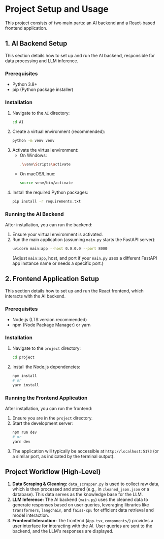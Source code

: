 # Project Setup and Usage

This project consists of two main parts: an AI backend and a React-based frontend application.

## 1. AI Backend Setup

This section details how to set up and run the AI backend, responsible for data processing and LLM inference.

### Prerequisites

- Python 3.8+
- pip (Python package installer)

### Installation

1.  Navigate to the `AI` directory:
    ```bash
    cd AI
    ```
2.  Create a virtual environment (recommended):
    ```bash
    python -m venv venv
    ```
3.  Activate the virtual environment:
    - On Windows:
      ```bash
      .\venv\Scripts\activate
      ```
    - On macOS/Linux:
      ```bash
      source venv/bin/activate
      ```
4.  Install the required Python packages:
    ```bash
    pip install -r requirements.txt
    ```

### Running the AI Backend

After installation, you can run the backend:

1.  Ensure your virtual environment is activated.
2.  Run the main application (assuming `main.py` starts the FastAPI server):
    ```bash
    uvicorn main:app --host 0.0.0.0 --port 8000
    ```
    (Adjust `main:app`, host, and port if your `main.py` uses a different FastAPI app instance name or needs a specific port.)

## 2. Frontend Application Setup

This section details how to set up and run the React frontend, which interacts with the AI backend.

### Prerequisites

- Node.js (LTS version recommended)
- npm (Node Package Manager) or yarn

### Installation

1.  Navigate to the `project` directory:
    ```bash
    cd project
    ```
2.  Install the Node.js dependencies:
    ```bash
    npm install
    # or
    yarn install
    ```

### Running the Frontend Application

After installation, you can run the frontend:

1.  Ensure you are in the `project` directory.
2.  Start the development server:
    ```bash
    npm run dev
    # or
    yarn dev
    ```
3.  The application will typically be accessible at `http://localhost:5173` (or a similar port, as indicated by the terminal output).

## Project Workflow (High-Level)

1.  **Data Scraping & Cleaning:** `data_scrapper.py` is used to collect raw data, which is then processed and stored (e.g., in `cleaned_json.json` or a database). This data serves as the knowledge base for the LLM.
2.  **LLM Inference:** The AI backend (`main.py`) uses the cleaned data to generate responses based on user queries, leveraging libraries like `transformers`, `langchain`, and `faiss-cpu` for efficient data retrieval and model interaction.
3.  **Frontend Interaction:** The frontend (`App.tsx`, `components/`) provides a user interface for interacting with the AI. User queries are sent to the backend, and the LLM's responses are displayed.
